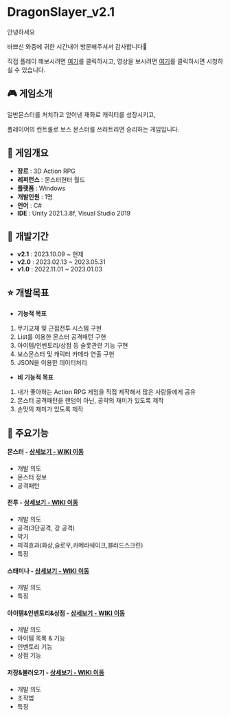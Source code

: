# DragonSlayer_v2.1
안녕하세요

바쁘신 와중에 귀한 시간내어 방문해주셔서 감사합니다🙏

직접 플레이 해보시려면 [여기](https://drive.google.com/file/d/1smWfNsNpbCK6CdtonWhsx04_Z-4trUZN/view?usp=sharing)를 클릭하시고, 영상을 보시려면 [여기](https://youtu.be/CXb5t8PhBtA)를 클릭하시면 시청하실 수 있습니다.

## 🎮 게임소개
일반몬스터를 처치하고 얻어낸 재화로 캐릭터를 성장시키고, 

플레이어의 컨트롤로 보스 몬스터를 쓰러트리면 승리하는 게임입니다.

## 📜 게임개요
- __장르__ : 3D Action RPG
- __레퍼런스__ : 몬스터헌터 월드
- __플랫폼__ : Windows
- __개발인원__ : 1명
- __언어__ : C#
- __IDE__ : Unity 2021.3.8f, Visual Studio 2019

## 📆 개발기간
- __v2.1__ : 2023.10.09 ~ 현재
- __v2.0__ : 2023.02.13 ~ 2023.05.31
- __v1.0__ : 2022.11.01 ~ 2023.01.03

## ⭐ 개발목표
- __기능적 목표__
1. 무기교체 및 근접전투 시스템 구현
2. List를 이용한 몬스터 공격패턴 구현
3. 아이템/인벤토리/상점 등 슬롯관련 기능 구현
4. 보스몬스터 및 캐릭터 카메라 연출 구현
5. JSON을 이용한 데이터처리

- __비 기능적 목표__
1. 내가 좋아하는 Action RPG 게임을 직접 제작해서 많은 사람들에게 공유
2. 몬스터 공격패턴을 랜덤이 아닌, 공략의 재미가 있도록 제작
3. 손맛의 재미가 있도록 제작


## 📌 주요기능
#### 몬스터 - <a href="https://github.com/beomee/DragonSlayer_v2.1/wiki/%EC%A3%BC%EC%9A%94-%EA%B8%B0%EB%8A%A5-(%EB%AA%AC%EC%8A%A4%ED%84%B0)" >상세보기 - WIKI 이동</a>
- 개발 의도
- 몬스터 정보
- 공격패턴
#### 전투 - <a href="https://github.com/beomee/DragonSlayer_v2.1/wiki/%EC%A3%BC%EC%9A%94-%EA%B8%B0%EB%8A%A5-(%EC%A0%84%ED%88%AC)" >상세보기 - WIKI 이동</a>
- 개발 의도
- 공격(3단공격, 강 공격)
- 막기
- 피격효과(화상,슬로우,카메라쉐이크,블러드스크린)
- 특징
#### 스태미나 - <a href="https://github.com/beomee/DragonSlayer_v2.1/wiki/%EC%A3%BC%EC%9A%94-%EA%B8%B0%EB%8A%A5-%EC%86%8C%EA%B0%9C(%EC%8A%A4%ED%83%9C%EB%AF%B8%EB%82%98)" >상세보기 - WIKI 이동</a>
- 개발 의도
- 특징
#### 아이템&인벤토리&상점 - <a href="https://github.com/beomee/DragonSlayer_v2.1/wiki/%EC%A3%BC%EC%9A%94-%EA%B8%B0%EB%8A%A5-(%EC%95%84%EC%9D%B4%ED%85%9C&%EC%9D%B8%EB%B2%A4%ED%86%A0%EB%A6%AC&%EC%83%81%EC%A0%90)" >상세보기 - WIKI 이동</a>
- 개발 의도
- 아이템 목록 & 기능
- 인벤토리 기능
- 상점 기능
#### 저장&불러오기 - <a href="https://github.com/beomee/DragonSlayer_v2.1/wiki/%EC%A3%BC%EC%9A%94-%EA%B8%B0%EB%8A%A5-%EC%86%8C%EA%B0%9C(%EB%A7%89%EA%B8%B0)" >상세보기 - WIKI 이동</a>
- 개발 의도
- 조작법
- 특징


